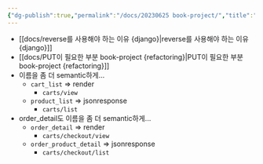 ```yaml
---
{"dg-publish":true,"permalink":"/docs/20230625 book-project/","title":"20230625 book-project"}
---
```


- [[docs/reverse를 사용해야 하는 이유 {django}\|reverse를 사용해야 하는 이유 {django}]]
- [[docs/PUT이 필요한 부분 book-project {refactoring}\|PUT이 필요한 부분 book-project {refactoring}]]
- 이름을 좀 더 semantic하게...
	- `cart_list` => render
		- `carts/view`
	- `product_list` => jsonresponse
		- `carts/list`
- order_detail도 이름을 좀 더 semantic하게...
	- `order_detail` => render
		- `carts/checkout/view`
	- `order_product_detail` => jsonresponse
		- `carts/checkout/list`
